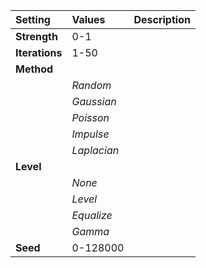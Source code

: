 | Setting | Values | Description |
| :--- | :--- | :--- |
| **Strength** | 0-1 ||
| **Iterations** | 1-50 ||
| **Method** |||
| | *Random* ||
| | *Gaussian* ||
| | *Poisson* ||
| | *Impulse* ||
| | *Laplacian* ||
| **Level** |||
| | *None* ||
| | *Level* ||
| | *Equalize* ||
| | *Gamma* ||
| **Seed** | 0-128000 ||
